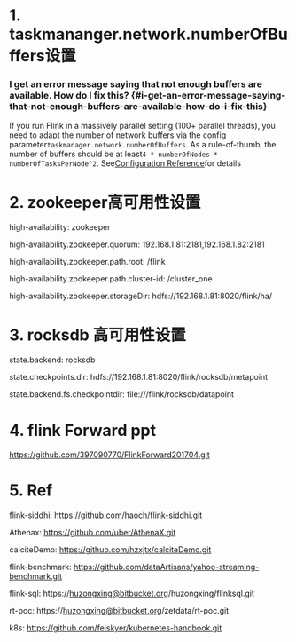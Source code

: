 # 1. taskmananger.network.numberOfBuffers设置

### I get an error message saying that not enough buffers are available. How do I fix this? {#i-get-an-error-message-saying-that-not-enough-buffers-are-available-how-do-i-fix-this}

If you run Flink in a massively parallel setting \(100+ parallel threads\), you need to adapt the number of network buffers via the config parameter`taskmanager.network.numberOfBuffers`. As a rule-of-thumb, the number of buffers should be at least`4 * numberOfNodes * numberOfTasksPerNode^2`. See[Configuration Reference](https://ci.apache.org/projects/flink/flink-docs-release-0.8/config.html)for details

# 2. zookeeper高可用性设置

high-availability: zookeeper

high-availability.zookeeper.quorum: 192.168.1.81:2181,192.168.1.82:2181

high-availability.zookeeper.path.root: /flink

high-availability.zookeeper.path.cluster-id: /cluster\_one

high-availability.zookeeper.storageDir: hdfs://192.168.1.81:8020/flink/ha/

# 3. rocksdb 高可用性设置

state.backend: rocksdb

state.checkpoints.dir: hdfs://192.168.1.81:8020/flink/rocksdb/metapoint

state.backend.fs.checkpointdir: file:///flink/rocksdb/datapoint


# 4. flink Forward ppt
https://github.com/397090770/FlinkForward201704.git

# 5. Ref

flink-siddhi: https://github.com/haoch/flink-siddhi.git

Athenax: https://github.com/uber/AthenaX.git

calciteDemo: https://github.com/hzxjtx/calciteDemo.git

flink-benchmark: https://github.com/dataArtisans/yahoo-streaming-benchmark.git

flink-sql: https://huzongxing@bitbucket.org/huzongxing/flinksql.git

rt-poc: https://huzongxing@bitbucket.org/zetdata/rt-poc.git

k8s: https://github.com/feiskyer/kubernetes-handbook.git
